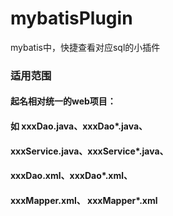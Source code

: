 # mybatisPlugin
mybatis中，快捷查看对应sql的小插件

### 适用范围
#### 起名相对统一的web项目：
#### 如 xxxDao.java、xxxDao*.java、
#### xxxService.java、xxxService*.java、 
#### xxxDao.xml、xxxDao*.xml、 
#### xxxMapper.xml、 xxxMapper*.xml
